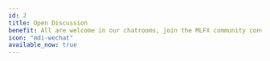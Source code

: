 ```yaml
---
id: 2
title: Open Discussion
benefit: All are welcome in our chatrooms, join the MLFX community conversation and get to know everybody.
icon: "mdi-wechat"
available_now: true
---
```


